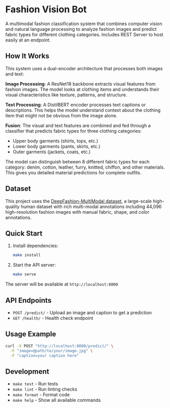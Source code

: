 # Fashion Vision Bot

A multimodal fashion classification system that combines computer vision and natural language processing to analyze fashion images and predict fabric types for different clothing categories.
Includes REST Server to host easily at an endpoint.

## How It Works

This system uses a dual-encoder architecture that processes both images and text:

**Image Processing**: A ResNet18 backbone extracts visual features from fashion images. The model looks at clothing items and understands their visual characteristics like texture, patterns, and structure.

**Text Processing**: A DistilBERT encoder processes text captions or descriptions. This helps the model understand context about the clothing item that might not be obvious from the image alone.

**Fusion**: The visual and text features are combined and fed through a classifier that predicts fabric types for three clothing categories:
- Upper body garments (shirts, tops, etc.)
- Lower body garments (pants, skirts, etc.) 
- Outer garments (jackets, coats, etc.)

The model can distinguish between 8 different fabric types for each category: denim, cotton, leather, furry, knitted, chiffon, and other materials. This gives you detailed material predictions for complete outfits.

## Dataset

This project uses the [DeepFashion-MultiModal dataset](https://github.com/yumingj/DeepFashion-MultiModal/tree/main), a large-scale high-quality human dataset with rich multi-modal annotations including 44,096 high-resolution fashion images with manual fabric, shape, and color annotations.

## Quick Start

1. Install dependencies:
   ```bash
   make install
   ```

2. Start the API server:
   ```bash
   make serve
   ```

The server will be available at `http://localhost:8000`

## API Endpoints

- `POST /predict/` - Upload an image and caption to get a prediction
- `GET /health/` - Health check endpoint

## Usage Example

```bash
curl -X POST "http://localhost:8000/predict/" \
  -F "image=@path/to/your/image.jpg" \
  -F "caption=your caption here"
```

## Development

- `make test` - Run tests
- `make lint` - Run linting checks
- `make format` - Format code
- `make help` - Show all available commands

